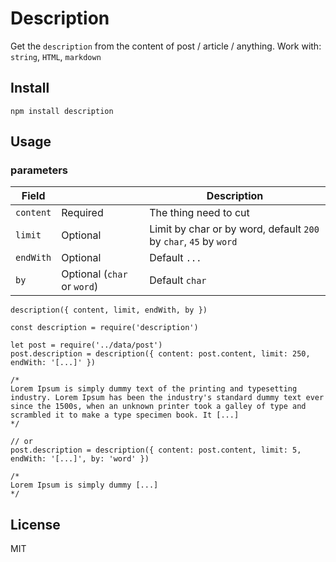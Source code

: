 # Description

Get the `description` from the content of post / article / anything. Work with: `string`, `HTML`, `markdown`

## Install

```
npm install description
```

## Usage

### parameters

| Field     |        | Description                                                     |
|-----------|--------|-----------------------------------------------------------------|
|`content`  |Required|The thing need to cut                                            |
|`limit`    |Optional|Limit by char or by word, default `200` by `char`, `45` by `word`|
|`endWith`  |Optional|Default `...`                                                    |
|`by`       |Optional (`char` or `word`)|Default `char`                                |


```
description({ content, limit, endWith, by })
```

```nodejs
const description = require('description')

let post = require('../data/post')
post.description = description({ content: post.content, limit: 250, endWith: '[...]' })

/*
Lorem Ipsum is simply dummy text of the printing and typesetting industry. Lorem Ipsum has been the industry's standard dummy text ever since the 1500s, when an unknown printer took a galley of type and scrambled it to make a type specimen book. It [...]
*/

// or
post.description = description({ content: post.content, limit: 5, endWith: '[...]', by: 'word' })

/*
Lorem Ipsum is simply dummy [...]
*/

```


## License

MIT